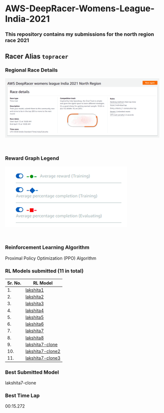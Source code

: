 # AWS-DeepRacer-Womens-League-India-2021 <br>
### This repository contains my submissions for the north region race 2021
## Racer Alias `topracer` <br>
### Regional Race Details <br>
<p align="center">
  <img src="https://github.com/Lakshita2002/AWS-DeepRacer-Womens-League-India-2021/blob/main/Regional%20Race%20-%20North%20Region/AWS-deeprace-details.png">
</p> <br>

### Reward Graph Legend
<p align="left">
  <img src="https://github.com/Lakshita2002/AWS-DeepRacer-Womens-League-India-2021/blob/main/Regional%20Race%20-%20North%20Region/scaleForGraphs.png">
</p> <br>

### Reinforcement Learning Algorithm <br>
Proximal Policy Optimization (PPO) Algorithm
### RL Models submitted (11 in total)
| Sr. No.     | RL Model         |
| ----------- | ---------------- |
| 1.          | [lakshita1](https://github.com/Lakshita2002/AWS-DeepRacer-Womens-League-India-2021/tree/main/Regional%20Race%20-%20North%20Region/lakshita1)|
| 2.          | [lakshita2](https://github.com/Lakshita2002/AWS-DeepRacer-Womens-League-India-2021/tree/main/Regional%20Race%20-%20North%20Region/lakshita2)|
| 3.          | [lakshita3](https://github.com/Lakshita2002/AWS-DeepRacer-Womens-League-India-2021/tree/main/Regional%20Race%20-%20North%20Region/lakshita3)|
| 4.          | [lakshita4](https://github.com/Lakshita2002/AWS-DeepRacer-Womens-League-India-2021/tree/main/Regional%20Race%20-%20North%20Region/lakshita4)|
| 5.          | [lakshita5](https://github.com/Lakshita2002/AWS-DeepRacer-Womens-League-India-2021/tree/main/Regional%20Race%20-%20North%20Region/lakshita5)|
| 6.          | [lakshita6](https://github.com/Lakshita2002/AWS-DeepRacer-Womens-League-India-2021/tree/main/Regional%20Race%20-%20North%20Region/lakshita6)|
| 7.          | [lakshita7](https://github.com/Lakshita2002/AWS-DeepRacer-Womens-League-India-2021/tree/main/Regional%20Race%20-%20North%20Region/lakshita7)|
| 8.          | [lakshita8](https://github.com/Lakshita2002/AWS-DeepRacer-Womens-League-India-2021/tree/main/Regional%20Race%20-%20North%20Region/lakshita8)|
| 9.          | [lakshita7-clone](https://github.com/Lakshita2002/AWS-DeepRacer-Womens-League-India-2021/tree/main/Regional%20Race%20-%20North%20Region/lakshita7-clone)|
| 10.         | [lakshita7-clone2](https://github.com/Lakshita2002/AWS-DeepRacer-Womens-League-India-2021/tree/main/Regional%20Race%20-%20North%20Region/lakshita7-clone2)|
| 11.         | [lakshita7-clone3](https://github.com/Lakshita2002/AWS-DeepRacer-Womens-League-India-2021/tree/main/Regional%20Race%20-%20North%20Region/lakshita7-clone3)|
### Best Submitted Model
lakshita7-clone
### Best Time Lap
00:15.272
